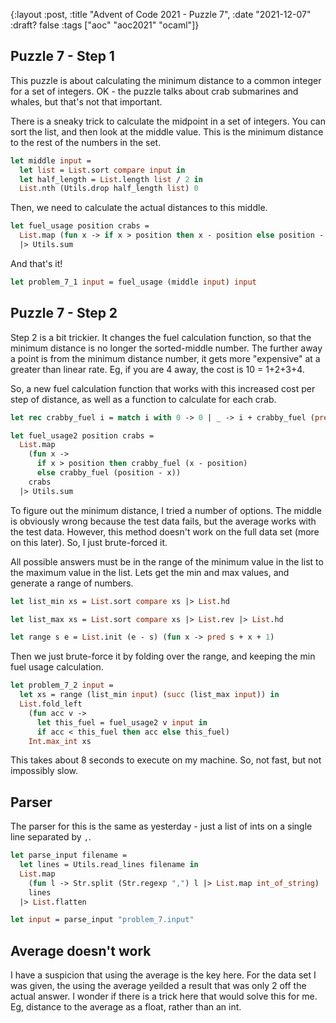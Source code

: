 {:layout :post, :title "Advent of Code 2021 - Puzzle 7", :date "2021-12-07" :draft? false :tags ["aoc" "aoc2021" "ocaml"]}

## Puzzle 7 - Step 1

This puzzle is about calculating the minimum distance to a common integer for a set of integers. OK - the puzzle talks about crab submarines and whales, but that's not that important.

There is a sneaky trick to calculate the midpoint in a set of integers. You can sort the list, and then look at the middle value. This is the minimum distance to the rest of the numbers in the set.

``` ocaml
let middle input =
  let list = List.sort compare input in
  let half_length = List.length list / 2 in
  List.nth (Utils.drop half_length list) 0
```

Then, we need to calculate the actual distances to this middle.

``` ocaml
let fuel_usage position crabs =
  List.map (fun x -> if x > position then x - position else position - x) crabs
  |> Utils.sum
```

And that's it!

``` ocaml
let problem_7_1 input = fuel_usage (middle input) input
```

## Puzzle 7 - Step 2

Step 2 is a bit trickier. It changes the fuel calculation function, so that the minimum distance is no longer the sorted-middle number. The further away a point is from the minimum distance number, it gets more "expensive" at a greater than linear rate. Eg, if you are 4 away, the cost is 10 = 1+2+3+4.

So, a new fuel calculation function that works with this increased cost per step of distance, as well as a function to calculate for each crab.

``` ocaml
let rec crabby_fuel i = match i with 0 -> 0 | _ -> i + crabby_fuel (pred i)

let fuel_usage2 position crabs =
  List.map
    (fun x ->
      if x > position then crabby_fuel (x - position)
      else crabby_fuel (position - x))
    crabs
  |> Utils.sum
```

To figure out the minimum distance, I tried a number of options. The middle is obviously wrong because the test data fails, but the average works with the test data. However, this method doesn't work on the full data set (more on this later). So, I just brute-forced it.

All possible answers must be in the range of the minimum value in the list to the maximum value in the list. Lets get the min and max values, and generate a range of numbers.

``` ocaml
let list_min xs = List.sort compare xs |> List.hd

let list_max xs = List.sort compare xs |> List.rev |> List.hd

let range s e = List.init (e - s) (fun x -> pred s + x + 1)
```

Then we just brute-force it by folding over the range, and keeping the min fuel usage calculation.

``` ocaml
let problem_7_2 input =
  let xs = range (list_min input) (succ (list_max input)) in
  List.fold_left
    (fun acc v ->
      let this_fuel = fuel_usage2 v input in
      if acc < this_fuel then acc else this_fuel)
    Int.max_int xs
```

This takes about 8 seconds to execute on my machine. So, not fast, but not impossibly slow.

## Parser

The parser for this is the same as yesterday - just a list of ints on a single line separated by `,`.

``` ocaml
let parse_input filename =
  let lines = Utils.read_lines filename in
  List.map
    (fun l -> Str.split (Str.regexp ",") l |> List.map int_of_string)
    lines
  |> List.flatten

let input = parse_input "problem_7.input"
```

## Average doesn't work

I have a suspicion that using the average is the key here. For the data set I was given, the using the average yeilded a result that was only 2 off the actual answer. I wonder if there is a trick here that would solve this for me. Eg, distance to the average as a float, rather than an int.
